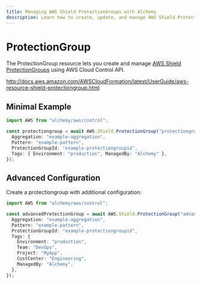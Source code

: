 ```yaml
---
title: Managing AWS Shield ProtectionGroups with Alchemy
description: Learn how to create, update, and manage AWS Shield ProtectionGroups using Alchemy Cloud Control.
---
```


# ProtectionGroup

The ProtectionGroup resource lets you create and manage [AWS Shield ProtectionGroups](https://docs.aws.amazon.com/shield/latest/userguide/) using AWS Cloud Control API.

http://docs.aws.amazon.com/AWSCloudFormation/latest/UserGuide/aws-resource-shield-protectiongroup.html

## Minimal Example

```ts
import AWS from "alchemy/aws/control";

const protectiongroup = await AWS.Shield.ProtectionGroup("protectiongroup-example", {
  Aggregation: "example-aggregation",
  Pattern: "example-pattern",
  ProtectionGroupId: "example-protectiongroupid",
  Tags: { Environment: "production", ManagedBy: "Alchemy" },
});
```

## Advanced Configuration

Create a protectiongroup with additional configuration:

```ts
import AWS from "alchemy/aws/control";

const advancedProtectionGroup = await AWS.Shield.ProtectionGroup("advanced-protectiongroup", {
  Aggregation: "example-aggregation",
  Pattern: "example-pattern",
  ProtectionGroupId: "example-protectiongroupid",
  Tags: {
    Environment: "production",
    Team: "DevOps",
    Project: "MyApp",
    CostCenter: "Engineering",
    ManagedBy: "Alchemy",
  },
});
```

